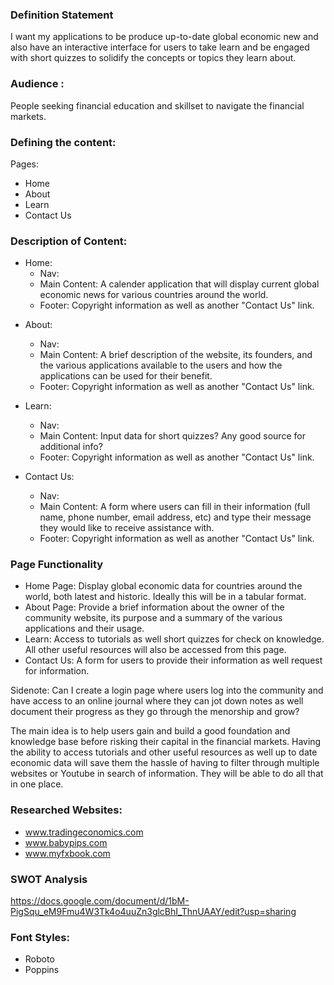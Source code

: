 ### Definition Statement

I want my applications to be produce up-to-date global economic new and also have an interactive interface for users to take learn and  be engaged with short quizzes to solidify the concepts or topics they learn about.

### Audience :
People seeking financial education and skillset to navigate the financial markets.


### Defining the content:

Pages:
+ Home
+ About
+ Learn
+ Contact Us


### Description of Content:
- Home:
	- Nav: 
	- Main Content: A calender application that will display current global economic news for various countries around the world.
	- Footer: Copyright information as well as another "Contact Us" link.
	
+ About:
	+ Nav:
	- Main Content: A brief description of the website, its founders, and the various applications available to the users and how the applications can be used for their benefit.
	- Footer: Copyright information as well as another "Contact Us" link.
	
+ Learn:
	+ Nav:
	- Main Content: Input data for short quizzes? Any good source for additional info?
	- Footer: Copyright information as well as another "Contact Us" link.
	
+ Contact Us:
	+ Nav:
	- Main Content: A form where users can fill in their information (full name, phone number, email address, etc) and type their message they would like to  receive assistance with.
	- Footer: Copyright information as well as another "Contact Us" link.

### Page Functionality
+ Home Page: Display global economic data for countries around the world, both latest and historic. Ideally this will be in a tabular format.
+ About Page: Provide a brief information about the owner of the community website, its purpose and a  summary of the various applications and their usage.
+ Learn: Access to tutorials as well short quizzes for check on knowledge. All other useful resources will also be accessed from this page.
+ Contact Us: A form for users to provide their information as well request for information.

Sidenote: Can I create a login page where users log into the community and have access to an online journal where they can jot down notes as well document their progress as they go through the menorship and grow?


The main idea is to help users gain and build a good foundation and knowledge base before risking their capital in the financial markets. Having the ability to access tutorials and other useful resources as well up to date economic data will save them the hassle of having to filter through multiple websites or Youtube in search of information. They will be able to do all that in one place.


### Researched Websites:
+ www.tradingeconomics.com
+ www.babypips.com
+ www.myfxbook.com


### SWOT Analysis
https://docs.google.com/document/d/1bM-PigSqu_eM9Fmu4W3Tk4o4uuZn3glcBhI_ThnUAAY/edit?usp=sharing



### Font Styles:
+ Roboto
+ Poppins